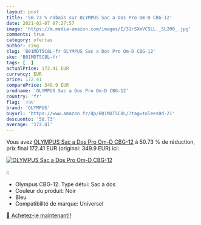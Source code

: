 ```yaml
---
layout: post
title: '50.73 % rabais sur OLYMPUS Sac a Dos Pro Om-D CBG-12'
date: 2021-02-07 07:27:57
image: 'https://m.media-amazon.com/images/I/31rSXmVCSLL._SL200_.jpg'
comments: true
category: ofertas
author: ring
slug: 'B01MDT5C8L-fr OLYMPUS Sac a Dos Pro Om-D CBG-12'
sku: 'B01MDT5C8L-fr'
tags: [  ]
actualPrice: 172.41 EUR
currency: EUR
price: 172.41
comparePrice: 349.9 EUR
prodname: 'OLYMPUS Sac a Dos Pro Om-D CBG-12'
country: 'fr'
flag: '🇫🇷'
brand: 'OLYMPUS'
buyurl: 'https://www.amazon.fr/dp/B01MDT5C8L/?tag=tolees0d-21'
descuento: '50.73'
average: '172.41'
---
```


Vous avez [OLYMPUS Sac a Dos Pro Om-D CBG-12](https://www.amazon.fr/dp/B01MDT5C8L/?tag=tolees0d-21)  à  50.73 % de réduction, prix final  172.41 EUR (original: 349.9 EUR) ici:

[![OLYMPUS Sac a Dos Pro Om-D CBG-12](https://m.media-amazon.com/images/I/31rSXmVCSLL._SL200_.jpg)](https://www.amazon.fr/dp/B01MDT5C8L/?tag=tolees0d-21)

ℹ️:

- Olympus CBG-12. Type détui: Sac à dos
- Couleur du produit: Noir
- Bleu
- Compatibilité de marque: Universel

[🛒 Achetez-le maintenant!!](https://www.amazon.fr/dp/B01MDT5C8L/?tag=tolees0d-21)
